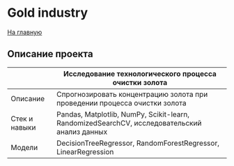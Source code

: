 # Gold industry
[На главную](https://github.com/gh0st820/ds-practicum)

## Описание проекта
|               | Исследование технологического процесса очистки золота                                        |
|---------------|----------------------------------------------------------------------------------------------|
| Описание      | Спрогнозировать концентрацию золота при проведении процесса очистки золота                   |
| Стек и навыки | Pandas, Matplotlib, NumPy, Scikit-learn, RandomizedSearchCV, исследовательский анализ данных |
| Модели        | DecisionTreeRegressor, RandomForestRegressor, LinearRegression                               |